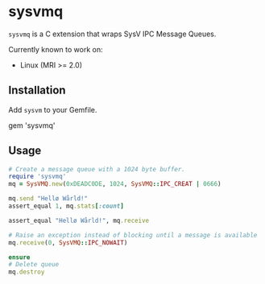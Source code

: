 # sysvmq

`sysvmq` is a C extension that wraps SysV IPC Message Queues. 

Currently known to work on:

* Linux (MRI >= 2.0)

## Installation

Add `sysvm` to your Gemfile.

  gem 'sysvmq'

## Usage

```ruby
# Create a message queue with a 1024 byte buffer.
require 'sysvmq'
mq = SysVMQ.new(0xDEADC0DE, 1024, SysVMQ::IPC_CREAT | 0666)

mq.send "Hellø Wårld!"
assert_equal 1, mq.stats[:count]

assert_equal "Hellø Wårld!", mq.receive

# Raise an exception instead of blocking until a message is available
mq.receive(0, SysVMQ::IPC_NOWAIT)

ensure
# Delete queue
mq.destroy
```

